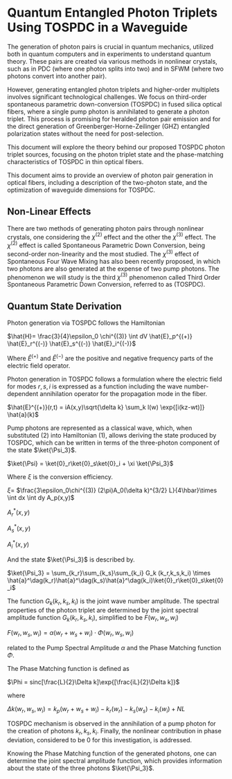 # Quantum Entangled Photon Triplets Using TOSPDC in a Waveguide

The generation of photon pairs is crucial in quantum mechanics, utilized both in quantum computers and in experiments to understand quantum theory. These pairs are created via various methods in nonlinear crystals, such as in PDC (where one photon splits into two) and in SFWM (where two photons convert into another pair).

However, generating entangled photon triplets and higher-order multiplets involves significant technological challenges. We focus on third-order spontaneous parametric down-conversion (TOSPDC) in fused silica optical fibers, where a single pump photon is annihilated to generate a photon triplet. This process is promising for heralded photon pair emission and for the direct generation of Greenberger-Horne-Zeilinger (GHZ) entangled polarization states without the need for post-selection.

This document will explore the theory behind our proposed TOSPDC photon triplet sources, focusing on the photon triplet state and the phase-matching characteristics of TOSPDC in thin optical fibers.

This document aims to provide an overview of photon pair generation in optical fibers, including a description of the two-photon state, and the optimization of waveguide dimensions for TOSPDC.

## Non-Linear Effects
There are two methods of generating photon pairs through nonlinear crystals, one considering the $\chi^{(2)}$ effect and the other the $\chi^{(3)}$ effect. The $\chi^{(2)}$ effect is called Spontaneous Parametric Down Conversion, being second-order non-linearity and the most studied. The $\chi^{(3)}$ effect of Spontaneous Four Wave Mixing has also been recently proposed, in which two photons are also generated at the expense of two pump photons. The phenomenon we will study is the third $\chi^{(3)}$ phenomenon called Third Order Spontaneous Parametric Down Conversion, referred to as (TOSPDC).

## Quantum State Derivation
Photon generation via TOSPDC follows the Hamiltonian

$\hat{H}= \frac{3}{4}\epsilon_0 \chi^{(3)} \int dV \hat{E}_p^{(+)} \hat{E}_r^{(-)} \hat{E}_s^{(-)} \hat{E}_i^{(-)}$

Where $\hat{E}^{(+)}$ and $\hat{E}^{(-)}$ are the positive and negative frequency parts of the electric field operator.

Photon generation in TOSPDC follows a formulation where the electric field for modes $r,s,i$ is expressed as a function including the wave number-dependent annihilation operator for the propagation mode in the fiber.

$\hat{E}^{(+)}(r,t) = iA(x,y)\sqrt{\delta k} \sum_k l(w) \exp{[i(kz-wt)]} \hat{a}(k)$

Pump photons are represented as a classical wave, which, when substituted (2) into Hamiltonian (1), allows deriving the state produced by TOSPDC, which can be written in terms of the three-photon component of the state $\ket{\Psi_3}$.

$\ket{\Psi} = \ket{0}_r\ket{0}_s\ket{0}_i + \xi \ket{\Psi_3}$

Where $\xi$ is the conversion efficiency.

$\xi=$
$\frac{3\epsilon_0\chi^{(3)} (2\pi)A_0(\delta k)^{3/2} L}{4\hbar}\times \int dx \int dy A_p(x,y)$

$A_r^*(x,y)$ 

$A_s^*(x,y)$

$A_i^*(x,y)$

And the state $\ket{\Psi_3}$ is described by.

$\ket{\Psi_3} = \sum_{k_r}\sum_{k_s}\sum_{k_i} G_k (k_r,k_s,k_i) \times \hat{a}^\dag(k_r)\hat{a}^\dag(k_s)\hat{a}^\dag(k_i)\ket{0}_r\ket{0}_s\ket{0}_i$

The function $G_k(k_r,k_s,k_i)$ is the joint wave number amplitude. The spectral properties of the photon triplet are determined by the joint spectral amplitude function $G_k(k_r,k_s,k_i)$, simplified to be $F(w_r,w_s,w_i)$

$F(w_r,w_s,w_i) = \alpha(w_r+w_s+w_i)\cdot\Phi(w_r,w_s,w_i)$

related to the Pump Spectral Amplitude $\alpha$ and the Phase Matching function $\Phi$.

The Phase Matching function is defined as

$\Phi = sinc[\frac{L}{2}\Delta k]\exp{[\frac{iL}{2}\Delta k]}$

where 

$\Delta k (w_r,w_s,w_i) = k_p(w_r+w_s+w_i) - k_r(w_r) - k_s(w_s) -k_i(w_i) + NL$

TOSPDC mechanism is observed in the annihilation of a pump photon for the creation of photons $k_r, k_s, k_i$. Finally, the nonlinear contribution in phase deviation, considered to be 0 for this investigation, is addressed.

Knowing the Phase Matching function of the generated photons, one can determine the joint spectral amplitude function, which provides information about the state of the three photons $\ket{\Psi_3}$.





